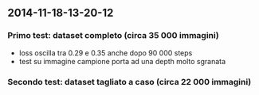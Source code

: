 
## 2014-11-18-13-20-12 

### Primo test: dataset completo (circa 35 000 immagini)
- loss oscilla tra 0.29 e 0.35 anche dopo 90 000 steps
- test su immagine campione porta ad una depth molto sgranata

### Secondo test: dataset tagliato a caso (circa 22 000 immagini)